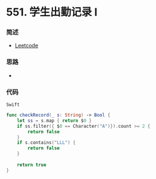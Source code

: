 # 551. 学生出勤记录 I

### 简述

- [Leetcode](https://leetcode-cn.com/problems/student-attendance-record-i/)

### 思路

- 

### 代码

`Swift`

```swift
func checkRecord(_ s: String) -> Bool {
    let ss = s.map { return $0 }
    if ss.filter({ $0 == Character("A")}).count >= 2 {
        return false
    }
    if s.contains("LLL") {
        return false
    }
    
    return true
}
```